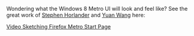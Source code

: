 Wondering what the Windows 8 Metro UI will look and feel like? See the great work of [Stephen Horlander][1] and [Yuan Wang][2] here:

[Video Sketching Firefox Metro Start Page][3]

[1]: http://stephenhorlander.com/
[2]: http://yuanwong.com/
[3]: http://blog.mozilla.org/ux/2012/05/video-sketching-firefox-metro-start-page/

